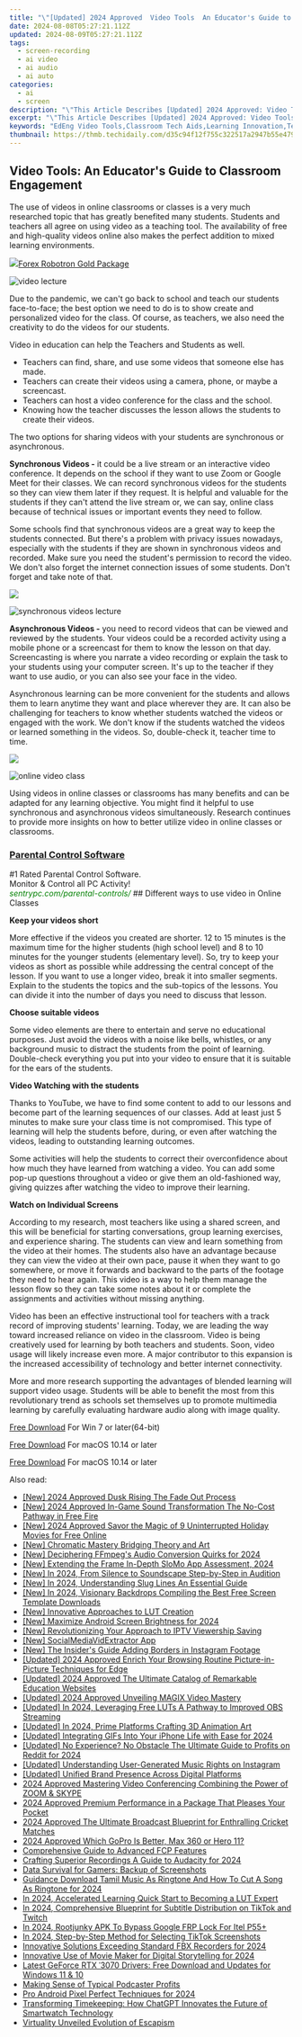 ```yaml
---
title: "\"[Updated] 2024 Approved  Video Tools  An Educator's Guide to Classroom Engagement\""
date: 2024-08-08T05:27:21.112Z
updated: 2024-08-09T05:27:21.112Z
tags: 
  - screen-recording
  - ai video
  - ai audio
  - ai auto
categories: 
  - ai
  - screen
description: "\"This Article Describes [Updated] 2024 Approved: Video Tools: An Educator's Guide to Classroom Engagement\""
excerpt: "\"This Article Describes [Updated] 2024 Approved: Video Tools: An Educator's Guide to Classroom Engagement\""
keywords: "EdEng Video Tools,Classroom Tech Aids,Learning Innovation,Teacher Engagement,Educational Videos,Tech in Education,Interactive Classrooms"
thumbnail: https://thmb.techidaily.com/d35c94f12f755c322517a2947b55e4796f16febf7bfe5d4d03e4ed968b83a331.jpg
---
```


## Video Tools: An Educator's Guide to Classroom Engagement

The use of videos in online classrooms or classes is a very much researched topic that has greatly benefited many students. Students and teachers all agree on using video as a teaching tool. The availability of free and high-quality videos online also makes the perfect addition to mixed learning environments.

<!-- affiliate ads begin -->
<a href="https://secure.2checkout.com/order/checkout.php?PRODS=4727541&QTY=1&AFFILIATE=108875&CART=1"><img src="https://secure.avangate.com/images/merchant/5f4f7141b65a730b4efb0e0d51f63e94/products/copy_copy_forexrobotronbox.gif" border="0">Forex Robotron Gold Package</a>
<!-- affiliate ads end -->
![video lecture](https://images.wondershare.com/filmora/article-images/2022/07/video-lecture.jpg)

Due to the pandemic, we can't go back to school and teach our students face-to-face; the best option we need to do is to show create and personalized video for the class. Of course, as teachers, we also need the creativity to do the videos for our students.

Video in education can help the Teachers and Students as well.

* Teachers can find, share, and use some videos that someone else has made.
* Teachers can create their videos using a camera, phone, or maybe a screencast.
* Teachers can host a video conference for the class and the school.
* Knowing how the teacher discusses the lesson allows the students to create their videos.

The two options for sharing videos with your students are synchronous or asynchronous.

**Synchronous Videos -** it could be a live stream or an interactive video conference. It depends on the school if they want to use Zoom or Google Meet for their classes. We can record synchronous videos for the students so they can view them later if they request. It is helpful and valuable for the students if they can't attend the live stream or, we can say, online class because of technical issues or important events they need to follow.

Some schools find that synchronous videos are a great way to keep the students connected. But there's a problem with privacy issues nowadays, especially with the students if they are shown in synchronous videos and recorded. Make sure you need the student's permission to record the video. We don't also forget the internet connection issues of some students. Don't forget and take note of that.

<!-- affiliate ads begin -->
<a href="https://store.advancedwebranking.com/order/checkout.php?PRODS=4715051&QTY=1&AFFILIATE=108875&CART=1"><img src="https://secure.avangate.com/images/merchant/14edc6ebfdae2e23bbed83d67f50e983/products/33_awr%20logo.png" border="0"></a>
<!-- affiliate ads end -->
![synchronous videos lecture](https://images.wondershare.com/filmora/article-images/2022/07/synchronous-videos-lecture.jpg)

**Asynchronous Videos -** you need to record videos that can be viewed and reviewed by the students. Your videos could be a recorded activity using a mobile phone or a screencast for them to know the lesson on that day. Screencasting is where you narrate a video recording or explain the task to your students using your computer screen. It's up to the teacher if they want to use audio, or you can also see your face in the video.

Asynchronous learning can be more convenient for the students and allows them to learn anytime they want and place wherever they are. It can also be challenging for teachers to know whether students watched the videos or engaged with the work. We don't know if the students watched the videos or learned something in the videos. So, double-check it, teacher time to time.

<!-- affiliate ads begin -->
<a href="https://secure.2checkout.com/order/checkout.php?PRODS=2201613&QTY=1&AFFILIATE=108875&CART=1"><img src="https://www.macdvdripperpro.com/images/devices-3.png" border="0"></a>
<!-- affiliate ads end -->
![online video class](https://images.wondershare.com/filmora/article-images/2022/07/online-video-class.jpg)

Using videos in online classes or classrooms has many benefits and can be adapted for any learning objective. You might find it helpful to use synchronous and asynchronous videos simultaneously. Research continues to provide more insights on how to better utilize video in online classes or classrooms.

<!-- affiliate ads begin -->
<h3 id="200610"><a href="https://sentrypc.7eer.net/c/5597632/200610/3022">Parental Control Software</a></h3>
<span class="text-ad-content">
	#1 Rated Parental Control Software.<br/>
	Monitor & Control all PC Activity!<br/>
		<cite style="color:green">sentrypc.com/parental-controls/</cite>
	</span><img height="0" width="0" src="https://sentrypc.7eer.net/i/5597632/200610/3022" style="position:absolute;visibility:hidden;" border="0" />
<!-- affiliate ads end -->
## Different ways to use video in Online Classes

**Keep your videos short**

More effective if the videos you created are shorter. 12 to 15 minutes is the maximum time for the higher students (high school level) and 8 to 10 minutes for the younger students (elementary level). So, try to keep your videos as short as possible while addressing the central concept of the lesson. If you want to use a longer video, break it into smaller segments. Explain to the students the topics and the sub-topics of the lessons. You can divide it into the number of days you need to discuss that lesson.

**Choose suitable videos**

Some video elements are there to entertain and serve no educational purposes. Just avoid the videos with a noise like bells, whistles, or any background music to distract the students from the point of learning. Double-check everything you put into your video to ensure that it is suitable for the ears of the students.

**Video Watching with the students**

Thanks to YouTube, we have to find some content to add to our lessons and become part of the learning sequences of our classes. Add at least just 5 minutes to make sure your class time is not compromised. This type of learning will help the students before, during, or even after watching the videos, leading to outstanding learning outcomes.

Some activities will help the students to correct their overconfidence about how much they have learned from watching a video. You can add some pop-up questions throughout a video or give them an old-fashioned way, giving quizzes after watching the video to improve their learning.

**Watch on Individual Screens**

According to my research, most teachers like using a shared screen, and this will be beneficial for starting conversations, group learning exercises, and experience sharing. The students can view and learn something from the video at their homes. The students also have an advantage because they can view the video at their own pace, pause it when they want to go somewhere, or move it forwards and backward to the parts of the footage they need to hear again. This video is a way to help them manage the lesson flow so they can take some notes about it or complete the assignments and activities without missing anything.

Video has been an effective instructional tool for teachers with a track record of improving students' learning. Today, we are leading the way toward increased reliance on video in the classroom. Video is being creatively used for learning by both teachers and students. Soon, video usage will likely increase even more. A major contributor to this expansion is the increased accessibility of technology and better internet connectivity.

More and more research supporting the advantages of blended learning will support video usage. Students will be able to benefit the most from this revolutionary trend as schools set themselves up to promote multimedia learning by carefully evaluating hardware audio along with image quality.

[Free Download](https://tools.techidaily.com/wondershare/filmora/download/) For Win 7 or later(64-bit)

[Free Download](https://tools.techidaily.com/wondershare/filmora/download/) For macOS 10.14 or later

[Free Download](https://tools.techidaily.com/wondershare/filmora/download/) For macOS 10.14 or later

<ins class="adsbygoogle"
     style="display:block"
     data-ad-format="autorelaxed"
     data-ad-client="ca-pub-7571918770474297"
     data-ad-slot="1223367746"></ins>

<ins class="adsbygoogle"
     style="display:block"
     data-ad-format="autorelaxed"
     data-ad-client="ca-pub-7571918770474297"
     data-ad-slot="1223367746"></ins>



<ins class="adsbygoogle"
     style="display:block"
     data-ad-client="ca-pub-7571918770474297"
     data-ad-slot="8358498916"
     data-ad-format="auto"
     data-full-width-responsive="true"></ins>


<span class="atpl-alsoreadstyle">Also read:</span>
<div><ul>
<li><a href="https://article-helps.techidaily.com/new-2024-approved-dusk-rising-the-fade-out-process/"><u>[New] 2024 Approved  Dusk Rising  The Fade Out Process</u></a></li>
<li><a href="https://article-helps.techidaily.com/new-2024-approved-in-game-sound-transformation-the-no-cost-pathway-in-free-fire/"><u>[New] 2024 Approved  In-Game Sound Transformation  The No-Cost Pathway in Free Fire</u></a></li>
<li><a href="https://youtube-web.techidaily.com/024-approved-savor-the-magic-of-9-uninterrupted-holiday-movies-for-free-online/"><u>[New] 2024 Approved  Savor the Magic of 9 Uninterrupted Holiday Movies for Free Online</u></a></li>
<li><a href="https://article-helps.techidaily.com/new-chromatic-mastery-bridging-theory-and-art/"><u>[New] Chromatic Mastery  Bridging Theory and Art</u></a></li>
<li><a href="https://article-helps.techidaily.com/new-deciphering-ffmpegs-audio-conversion-quirks-for-2024/"><u>[New] Deciphering FFmpeg's Audio Conversion Quirks for 2024</u></a></li>
<li><a href="https://article-helps.techidaily.com/new-extending-the-frame-in-depth-slomo-app-assessment-2024/"><u>[New] Extending the Frame  In-Depth SloMo App Assessment, 2024</u></a></li>
<li><a href="https://article-helps.techidaily.com/new-in-2024-from-silence-to-soundscape-step-by-step-in-audition/"><u>[New] In 2024, From Silence to Soundscape  Step-by-Step in Audition</u></a></li>
<li><a href="https://article-helps.techidaily.com/new-in-2024-understanding-slug-lines-an-essential-guide/"><u>[New] In 2024, Understanding Slug Lines  An Essential Guide</u></a></li>
<li><a href="https://article-helps.techidaily.com/new-in-2024-visionary-backdrops-compiling-the-best-free-screen-template-downloads/"><u>[New] In 2024, Visionary Backdrops  Compiling the Best Free Screen Template Downloads</u></a></li>
<li><a href="https://article-helps.techidaily.com/new-innovative-approaches-to-lut-creation/"><u>[New] Innovative Approaches to LUT Creation</u></a></li>
<li><a href="https://article-helps.techidaily.com/new-maximize-android-screen-brightness-for-2024/"><u>[New] Maximize Android Screen Brightness for 2024</u></a></li>
<li><a href="https://screen-activity-recording.techidaily.com/new-revolutionizing-your-approach-to-iptv-viewership-saving/"><u>[New] Revolutionizing Your Approach to IPTV Viewership Saving</u></a></li>
<li><a href="https://facebook-videos.techidaily.com/new-socialmediavidextractor-app/"><u>[New] SocialMediaVidExtractor App</u></a></li>
<li><a href="https://instagram-clips.techidaily.com/new-the-insiders-guide-adding-borders-in-instagram-footage/"><u>[New] The Insider's Guide  Adding Borders in Instagram Footage</u></a></li>
<li><a href="https://vp-tips.techidaily.com/updated-2024-approved-enrich-your-browsing-routine-picture-in-picture-techniques-for-edge/"><u>[Updated] 2024 Approved  Enrich Your Browsing Routine  Picture-in-Picture Techniques for Edge</u></a></li>
<li><a href="https://screen-sharing-recording.techidaily.com/updated-2024-approved-the-ultimate-catalog-of-remarkable-education-websites/"><u>[Updated] 2024 Approved  The Ultimate Catalog of Remarkable Education Websites</u></a></li>
<li><a href="https://article-helps.techidaily.com/updated-2024-approved-unveiling-magix-video-mastery/"><u>[Updated] 2024 Approved  Unveiling MAGIX Video Mastery</u></a></li>
<li><a href="https://article-helps.techidaily.com/updated-in-2024-leveraging-free-luts-a-pathway-to-improved-obs-streaming/"><u>[Updated] In 2024, Leveraging Free LUTs  A Pathway to Improved OBS Streaming</u></a></li>
<li><a href="https://article-helps.techidaily.com/updated-in-2024-prime-platforms-crafting-3d-animation-art/"><u>[Updated] In 2024, Prime Platforms  Crafting 3D Animation Art</u></a></li>
<li><a href="https://article-helps.techidaily.com/updated-integrating-gifs-into-your-iphone-life-with-ease-for-2024/"><u>[Updated] Integrating GIFs Into Your iPhone Life with Ease for 2024</u></a></li>
<li><a href="https://article-helps.techidaily.com/updated-no-experience-no-obstacle-the-ultimate-guide-to-profits-on-reddit-for-2024/"><u>[Updated] No Experience? No Obstacle  The Ultimate Guide to Profits on Reddit for 2024</u></a></li>
<li><a href="https://article-helps.techidaily.com/updated-understanding-user-generated-music-rights-on-instagram/"><u>[Updated] Understanding User-Generated Music Rights on Instagram</u></a></li>
<li><a href="https://some-approaches.techidaily.com/updated-unified-brand-presence-across-digital-platforms/"><u>[Updated] Unified Brand Presence Across Digital Platforms</u></a></li>
<li><a href="https://article-helps.techidaily.com/2024-approved-mastering-video-conferencing-combining-the-power-of-zoom-and-skype/"><u>2024 Approved  Mastering Video Conferencing  Combining the Power of ZOOM & SKYPE</u></a></li>
<li><a href="https://extra-guidance.techidaily.com/2024-approved-premium-performance-in-a-package-that-pleases-your-pocket/"><u>2024 Approved  Premium Performance in a Package That Pleases Your Pocket</u></a></li>
<li><a href="https://some-guidance.techidaily.com/2024-approved-the-ultimate-broadcast-blueprint-for-enthralling-cricket-matches/"><u>2024 Approved  The Ultimate Broadcast Blueprint for Enthralling Cricket Matches</u></a></li>
<li><a href="https://article-helps.techidaily.com/2024-approved-which-gopro-is-better-max-360-or-hero-11/"><u>2024 Approved  Which GoPro Is Better, Max 360 or Hero 11?</u></a></li>
<li><a href="https://extra-lessons.techidaily.com/comprehensive-guide-to-advanced-fcp-features/"><u>Comprehensive Guide to Advanced FCP Features</u></a></li>
<li><a href="https://article-helps.techidaily.com/crafting-superior-recordings-a-guide-to-audacity-for-2024/"><u>Crafting Superior Recordings  A Guide to Audacity for 2024</u></a></li>
<li><a href="https://games-able.techidaily.com/data-survival-for-gamers-backup-of-screenshots/"><u>Data Survival for Gamers: Backup of Screenshots</u></a></li>
<li><a href="https://article-helps.techidaily.com/guidance-download-tamil-music-as-ringtone-and-how-to-cut-a-song-as-ringtone-for-2024/"><u>Guidance  Download Tamil Music As Ringtone And How To Cut A Song As Ringtone for 2024</u></a></li>
<li><a href="https://article-helps.techidaily.com/in-2024-accelerated-learning-quick-start-to-becoming-a-lut-expert/"><u>In 2024, Accelerated Learning  Quick Start to Becoming a LUT Expert</u></a></li>
<li><a href="https://article-helps.techidaily.com/in-2024-comprehensive-blueprint-for-subtitle-distribution-on-tiktok-and-twitch/"><u>In 2024, Comprehensive Blueprint for Subtitle Distribution on TikTok and Twitch</u></a></li>
<li><a href="https://unlock-android.techidaily.com/in-2024-rootjunky-apk-to-bypass-google-frp-lock-for-itel-p55plus-by-drfone-android/"><u>In 2024, Rootjunky APK To Bypass Google FRP Lock For Itel P55+</u></a></li>
<li><a href="https://article-helps.techidaily.com/in-2024-step-by-step-method-for-selecting-tiktok-screenshots/"><u>In 2024, Step-by-Step Method for Selecting TikTok Screenshots</u></a></li>
<li><a href="https://remote-screen-capture.techidaily.com/innovative-solutions-exceeding-standard-fbx-recorders-for-2024/"><u>Innovative Solutions Exceeding Standard FBX Recorders for 2024</u></a></li>
<li><a href="https://article-helps.techidaily.com/innovative-use-of-movie-maker-for-digital-storytelling-for-2024/"><u>Innovative Use of Movie Maker for Digital Storytelling for 2024</u></a></li>
<li><a href="https://win-dash.techidaily.com/latest-geforce-rtx-3070-drivers-free-download-and-updates-for-windows-11-and-10/"><u>Latest GeForce RTX ˈ3070 Drivers: Free Download and Updates for Windows 11 & 10</u></a></li>
<li><a href="https://article-helps.techidaily.com/making-sense-of-typical-podcaster-profits/"><u>Making Sense of Typical Podcaster Profits</u></a></li>
<li><a href="https://extra-guidance.techidaily.com/pro-android-pixel-perfect-techniques-for-2024/"><u>Pro Android Pixel Perfect Techniques for 2024</u></a></li>
<li><a href="https://tech-revival.techidaily.com/transforming-timekeeping-how-chatgpt-innovates-the-future-of-smartwatch-technology/"><u>Transforming Timekeeping: How ChatGPT Innovates the Future of Smartwatch Technology</u></a></li>
<li><a href="https://extra-resources.techidaily.com/virtuality-unveiled-evolution-of-escapism/"><u>Virtuality Unveiled  Evolution of Escapism</u></a></li>
</ul></div>
